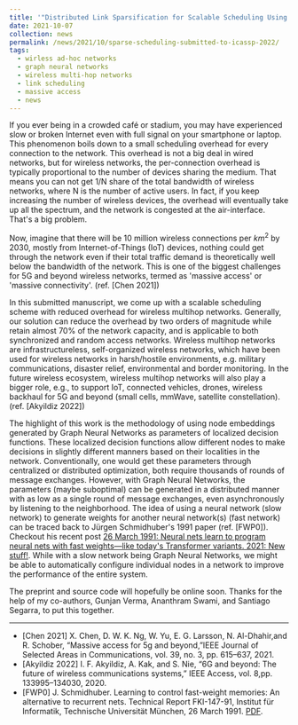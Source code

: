 ```yaml
---
title: '"Distributed Link Sparsification for Scalable Scheduling Using Graph Neural Networks" submitted to ICASSP 2022.'
date: 2021-10-07
collection: news
permalink: /news/2021/10/sparse-scheduling-submitted-to-icassp-2022/
tags:
  - wirless ad-hoc networks
  - graph neural networks
  - wireless multi-hop networks
  - link scheduling
  - massive access
  - news
---
```


If you ever being in a crowded café or stadium, you may have experienced slow or broken Internet even with full signal on your smartphone or laptop. 
This phenomenon boils down to a small scheduling overhead for every connection to the network.
This overhead is not a big deal in wired networks, but for wireless networks, the per-connection overhead is typically proportional to the number of devices sharing the medium.
That means you can not get 1/N share of the total bandwidth of wireless networks, where N is the number of active users. 
In fact, if you keep increasing the number of wireless devices, the overhead will eventually take up all the spectrum, and the network is congested at the air-interface. 
That's a big problem.
 
Now, imagine that there will be 10 million wireless connections per $km^2$ by 2030, mostly from Internet-of-Things (IoT) devices, nothing could get through the network even if their total traffic demand is theoretically well below the bandwidth of the network.
This is one of the biggest challenges for 5G and beyond wireless networks, termed as 'massive access' or 'massive connectivity'. (ref. [Chen 2021])
 
In this submitted manuscript, we come up with a scalable scheduling scheme with reduced overhead for wireless multihop networks.
Generally, our solution can reduce the overhead by two orders of magnitude while retain almost $70\%$ of the network capacity, and is applicable to both synchronized and random access networks.
Wireless multihop networks are infrastructureless, self-organized wireless networks, which have been used for wireless networks in harsh/hostile environments, e.g. military communications, disaster relief, environmental and border monitoring.
In the future wireless ecosystem, wireless multihop networks will also play a bigger role, e.g., to support IoT, connected vehicles, drones, wireless backhaul for 5G and beyond (small cells, mmWave, satellite constellation). (ref. [Akyildiz 2022])

The highlight of this work is the methodology of using node embeddings generated by Graph Neural Networks as parameters of localized decision functions. These localized decision functions allow different nodes to make decisions in slightly different manners based on their localities in the network. 
Conventionally, one would get these parameters through centralized or distributed optimization, both require thousands of rounds of message exchanges.
However, with Graph Neural Networks, the parameters (maybe suboptimal) can be generated in a distributed manner with as low as a single round of message exchanges, even asynchronously by listening to the neighborhood.
The idea of using a neural network (slow network) to generate weights for another neural network(s) (fast network) can be traced back to Jürgen Schmidhuber's 1991 paper (ref. [FWP0]). Checkout his recent post [26 March 1991: Neural nets learn to program neural nets with fast weights—like today's Transformer variants. 2021: New stuff!](https://people.idsia.ch/~juergen/fast-weight-programmer-1991-transformer.html). 
While with a slow network being Graph Neural Networks, we might be able to automatically configure individual nodes in a network to improve the performance of the entire system.

The preprint and source code will hopefully be online soon. Thanks for the help of my co-authors, Gunjan Verma, Ananthram Swami, and Santiago Segarra, to put this together. 

---
- [Chen 2021] X. Chen, D. W. K. Ng, W. Yu, E. G. Larsson, N. Al-Dhahir,and R. Schober, “Massive access for 5g and beyond,”IEEE Journal of Selected Areas in Communications, vol. 39, no. 3, pp. 615–637, 2021.
- [Akyildiz 2022] I. F. Akyildiz, A. Kak, and S. Nie, “6G and beyond: The future of  wireless  communications  systems,” IEEE  Access,  vol.  8,pp. 133995–134030, 2020.
- [FWP0] J.  Schmidhuber. Learning to control fast-weight memories: An alternative to recurrent nets. Technical Report FKI-147-91, Institut für Informatik, Technische Universität München, 26 March 1991. [PDF](https://people.idsia.ch/~juergen/FKI-147-91ocr.pdf). 